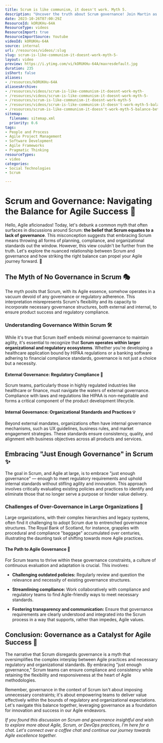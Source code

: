 ```yaml
---
title: Scrum is like communism, it doesn't work. Myth 5.
description: "Uncover the truth about Scrum governance! Join Martin as he debunks myths and reveals the balance between flexibility and compliance in product development. \U0001F680"
date: 2023-10-26T07:00:29Z
ResourceId: kORUKHu-64A
ResourceType: videos
ResourceImport: true
ResourceImportSource: Youtube
videoId: kORUKHu-64A
source: internal
url: /resources/videos/:slug
slug: scrum-is-like-communism-it-doesnt-work-myth-5-
layout: video
preview: https://i.ytimg.com/vi/kORUKHu-64A/maxresdefault.jpg
duration: 235
isShort: false
aliases:
- /resources/kORUKHu-64A
aliasesArchive:
- /resources/videos/scrum-is-like-communism-it-doesnt-work-myth-
- /resources/videos/scrum-is-like-communism-it-doesnt-work-myth-5-
- /resources/scrum-is-like-communism-it-doesnt-work-myth-5
- /resources/videos/scrum-is-like-communism-it-doesn't-work-myth-5-balance-between-flexibility-&-compliance
- /resources/scrum-is-like-communism-it-doesn't-work-myth-5-balance-between-flexibility-&-compliance
sitemap:
  filename: sitemap.xml
  priority: 0.6
tags:
- People and Process
- Agile Project Management
- Software Development
- Agile Frameworks
- Pragmatic Thinking
resourceTypes:
- video
categories:
- Social Technologies
- Scrum

---
```

# Scrum and Governance: Navigating the Balance for Agile Success 🚀

Hello, Agile aficionados! Today, let's debunk a common myth that often surfaces in discussions around Scrum: **the belief that Scrum equates to a lack of governance**. This misconception suggests that embracing Scrum means throwing all forms of planning, compliance, and organizational standards out the window. However, this view couldn't be further from the truth. Let's explore the nuanced relationship between Scrum and governance and how striking the right balance can propel your Agile journey forward. 🌟

## The Myth of No Governance in Scrum 🎭

The myth posits that Scrum, with its Agile essence, somehow operates in a vacuum devoid of any governance or regulatory adherence. This interpretation misrepresents Scrum's flexibility and its capacity to incorporate necessary governance structures, both external and internal, to ensure product success and regulatory compliance.

### Understanding Governance Within Scrum 🛠️

While it's true that Scrum itself embeds minimal governance to maintain agility, it's essential to recognize that **Scrum operates within larger organizational and regulatory ecosystems**. Whether you're developing a healthcare application bound by HIPAA regulations or a banking software adhering to financial compliance standards, governance is not just a choice but a necessity.

#### External Governance: Regulatory Compliance 📜

Scrum teams, particularly those in highly regulated industries like healthcare or finance, must navigate the waters of external governance. Compliance with laws and regulations like HIPAA is non-negotiable and forms a critical component of the product development lifecycle.

#### Internal Governance: Organizational Standards and Practices 💡

Beyond external mandates, organizations often have internal governance mechanisms, such as UX guidelines, business rules, and market engagement strategies. These standards ensure consistency, quality, and alignment with business objectives across all products and services.

## Embracing "Just Enough Governance" in Scrum ✨

The goal in Scrum, and Agile at large, is to embrace "just enough governance" — enough to meet regulatory requirements and uphold internal standards without stifling agility and innovation. This approach involves critically evaluating existing policies and practices to identify and eliminate those that no longer serve a purpose or hinder value delivery.

### Challenges of Over-Governance in Large Organizations 🚀

Large organizations, with their complex hierarchies and legacy systems, often find it challenging to adopt Scrum due to entrenched governance structures. The Royal Bank of Scotland, for instance, grapples with procedural and compliance "baggage" accumulated over centuries, illustrating the daunting task of shifting towards more Agile practices.

#### The Path to Agile Governance 🌈

For Scrum teams to thrive within these governance constraints, a culture of continuous evaluation and adaptation is crucial. This involves:

- **Challenging outdated policies:** Regularly review and question the relevance and necessity of existing governance structures.

- **Streamlining compliance:** Work collaboratively with compliance and regulatory teams to find Agile-friendly ways to meet necessary standards.

- **Fostering transparency and communication:** Ensure that governance requirements are clearly understood and integrated into the Scrum process in a way that supports, rather than impedes, Agile values.

## Conclusion: Governance as a Catalyst for Agile Success 🌟

The narrative that Scrum disregards governance is a myth that oversimplifies the complex interplay between Agile practices and necessary regulatory and organizational standards. By embracing "just enough governance," Scrum teams can ensure compliance and consistency while retaining the flexibility and responsiveness at the heart of Agile methodologies.

Remember, governance in the context of Scrum isn't about imposing unnecessary constraints; it's about empowering teams to deliver value effectively within the bounds of regulatory and organizational expectations. Let's navigate this balance together, leveraging governance as a foundation for innovation and success in our Agile endeavors.

_If you found this discussion on Scrum and governance insightful and wish to explore more about Agile, Scrum, or DevOps practices, I'm here for a chat. Let's connect over a coffee chat and continue our journey towards Agile excellence together._
